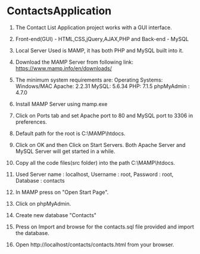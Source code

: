 # ContactsApplication

1. The Contact List Application project works with a GUI interface.

2. Front-end(GUI) - HTML,CSS,jQuery,AJAX,PHP and Back-end - MySQL

3. Local Server Used is MAMP, it has both PHP and MySQL built into it.

4. Download the MAMP Server from following link:
        https://www.mamp.info/en/downloads/

5. The minimum system requirements are:
	Operating Systems: Windows/MAC
	Apache: 2.2.31
	MySQL: 5.6.34
	PHP: 7.1.5
	phpMyAdmin : 4.7.0
	
6. Install MAMP Server using mamp.exe

7. Click on Ports tab and set Apache port to 80 and MySQL port to 3306 in preferences.

8. Default path for the root is C:\MAMP\htdocs.

9. Click on OK and then Click on Start Servers. Both Apache Server and MySQL Server will get started in a while.

10. Copy all the code files(src folder) into the path C:\MAMP\htdocs.

11. Used Server name : localhost, Username : root, Password : root, Database : contacts

12. In MAMP press on "Open Start Page".

13. Click on phpMyAdmin.

14. Create new database "Contacts"

15. Press on Import and browse for the contacts.sql file provided and import the database.

16. Open http://localhost/contacts/contacts.html from your browser.
